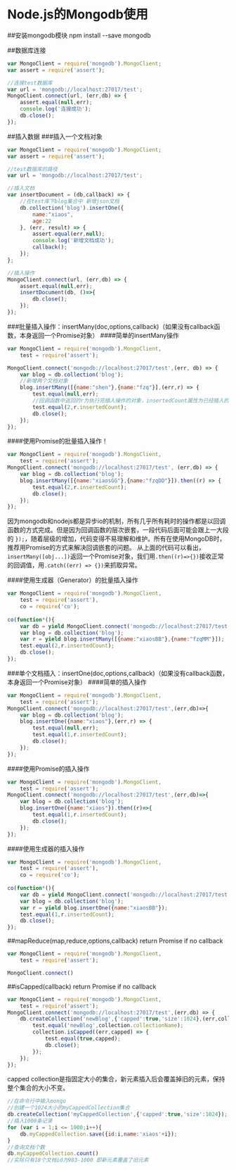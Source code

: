 # Node.js的Mongodb使用

##安装mongodb模块 npm install --save mongodb

##数据库连接
```js
var MongoClient = require('mongodb').MongoClient;
var assert = require('assert');

//连接test数据库
var url = 'mongodb://localhost:27017/test';
MongoClient.connect(url, (err,db) => {
    assert.equal(null,err);
    console.log('连接成功');
    db.close();
});
```

##插入数据
###插入一个文档对象
```js
var MongoClient = require('mongodb').MongoClient;
var assert = require('assert');

//test数据库的路径
var url = 'mongodb://localhost:27017/test';

//插入文档
var insertDocument = (db,callback) => {
    //在test库下blog集合中 新增json文档
    db.collection('blog').insertOne({
        name:"xiaos",
        age:22
    }, (err, result) => {
        assert.equal(err,null);
        console.log('新增文档成功');
        callback();
    });
};

//插入操作
MongoClient.connect(url, (err,db) => {
    assert.equal(null,err);
    insertDocument(db, ()=>{
        db.close();
    });
});
```
###批量插入操作：insertMany(doc,options,callback)（如果没有callback函数，本身返回一个Promise对象）
####简单的insertMany操作
```js
var MongoClient = require('mongodb').MongoClient,
    test = require('assert');

MongoClient.connect('mongodb://localhost:27017/test',(err, db) => {
    var blog = db.collection('blog');
    //新增两个文档对象
    blog.insertMany([{name:"shen"},{name:"fzq"}],(err,r) => {
        test.equal(null,err);
        //回调函数中返回的r为执行完插入操作的对象，insertedCount属性为已经插入的对象个数
        test.equal(2,r.insertedCount);
        db.close();
    });
});    
```
####使用Promise的批量插入操作！
```js
var MongoClient = require('mongodb').MongoClient,
    test = require('assert');
MongoClient.connect('mongodb://localhost:27017/test', (err,db) => {
    var blog = db.collection('blog');
    blog.insertMany([{name:"xiaosGG"},{name:"fzqDD"}]).then((r) => {
        test.equal(2,r.insertedCount);
        db.close();
    });
});
```
因为mongodb和nodejs都是异步io的机制，所有几乎所有耗时的操作都是以回调函数的方式完成。但是因为回调函数的层次嵌套，一段代码后面可能会跟上一大段的 `});`，随着层级的增加，代码变得不易理解和维护。所有在使用MongoDB时，推荐用Promise的方式来解决回调嵌套的问题。
从上面的代码可以看出，`insertMany([obj...])`返回一个Promise对象，我们用`.then((r)=>{})`接收正常的回调值，用`.catch((err) => {})`来抓取异常。

####使用生成器（Generator）的批量插入操作
```js
var MongoClient = require('mongodb').MongoClient,
    test = require('assert'),
    co = require('co');
    
co(function*(){
    var db = yield MongoClient.connect('mongodb://localhost:27017/test');
    var blog = db.collection('blog');
    var r = yield blog.insertMany([{name:"xiaosBB"},{name:"fzqMM"}]);
    test.equal(2,r.insertedCount);
    db.close();
});
```
###单个文档插入：insertOne(doc,options,callback)（如果没有callback函数，本身返回一个Promise对象）
####简单的插入操作
```js
var MongoClient = require('mongodb').MongoClient,
    test = require('assert');
MongoClient.connect('mongodb://localhost:27017/test',(err,db)=>{
    var blog = db.collection('blog');
    blog.insertOne({name:"xiaos"},(err,r) => {
        test.equal(null,err);
        test.equal(1,r.insertedCount);
        db.close();
    });
});
```

####使用Promise的插入操作
```js
var MongoClient = require('mongodb').MongoClient,
    test = require('assert');
MongoClient.connect('mongodb://localhost:27017/test',(err,db)=>{
    var blog = db.collection('blog');
    blog.insertOne({name:"xiaos"}).then((r)=>{
        test.equal(1,r.insertedCount);
        db.close();
    });
});
```

####使用生成器的插入操作
```js
var MongoClient = require('mongodb').MongoClient,
    test = require('assert'),
    co = require('co');
    
co(function*(){
    var db = yield MongoClient.connect('mongodb://localhost:27017/test');
    var blog = db.collection('blog');
    var r = yield blog.insertOne({name:"xiaosBB"});
    test.equal(1,r.insertedCount);
    db.close();
});
```

##mapReduce(map,reduce,options,callback) return Promise if no callback
```js
var MongoClient = require('mongodb').MongoClient,
    test = require('assert');

MongoClient.connect()
```

##isCapped(callback) return Promise if no callback
```js
var MongoClient = require('mongodb').MongoClient,
    test = require('assert');
MongoClient.connect('mongodb://localhost:27017/test',(err,db) => {
    db.createCollection('newBlog',{'capped':true,'size':1024},(err,collection) => {
        test.equal('newBlog',collection.collectionName);        
        collection.isCapped((err,capped) => {
            test.equal(true,capped);
            db.close();
        });
    });
});
```
capped collection是指固定大小的集合，新元素插入后会覆盖掉旧的元素，保持整个集合的大小不变。
```js
//在命令行中输入mongo
//创建一个1024大小的myCappedCollection集合
db.createCollection('myCappedCollection',{'capped':true,'size':1024});
//插入1000条记录
for (var i = 1;i <= 1000;i++){
    db.myCappedCollection.save({id:i,name:'xiaos'+i});
}
//查询文档个数
db.myCappedCollection.count()
//实际只有18个文档id为983-1000 即新元素覆盖了旧元素
```

